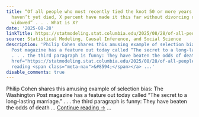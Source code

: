 ```yaml
---
title: “Of all people who most recently tied the knot 50 or more years ago, and who
  haven’t yet died, X percent have made it this far without divorcing or becoming
  widowed” . . . What is X?
date: '2025-08-28'
linkTitle: https://statmodeling.stat.columbia.edu/2025/08/28/of-all-people-who-tied-the-knot-50-or-more-years-ago-and-who-havent-yet-died-x-percent-have-made-it-this-far-without-divorcing-or-becoming-widowed-what-is-x/
source: Statistical Modeling, Causal Inference, and Social Science
description: 'Philip Cohen shares this amusing example of selection bias: The Washington
  Post magazine has a feature out today called “The secret to a long-lasting marriage.”
  . . . the third paragraph is funny: They have beaten the odds of death &#8230; <a
  href="https://statmodeling.stat.columbia.edu/2025/08/28/of-all-people-who-tied-the-knot-50-or-more-years-ago-and-who-havent-yet-died-x-percent-have-made-it-this-far-without-divorcing-or-becoming-widowed-what-is-x/">Continue
  reading <span class="meta-nav">&#8594;</span></a> ...'
disable_comments: true
---
```

Philip Cohen shares this amusing example of selection bias: The Washington Post magazine has a feature out today called “The secret to a long-lasting marriage.” . . . the third paragraph is funny: They have beaten the odds of death &#8230; <a href="https://statmodeling.stat.columbia.edu/2025/08/28/of-all-people-who-tied-the-knot-50-or-more-years-ago-and-who-havent-yet-died-x-percent-have-made-it-this-far-without-divorcing-or-becoming-widowed-what-is-x/">Continue reading <span class="meta-nav">&#8594;</span></a> ...